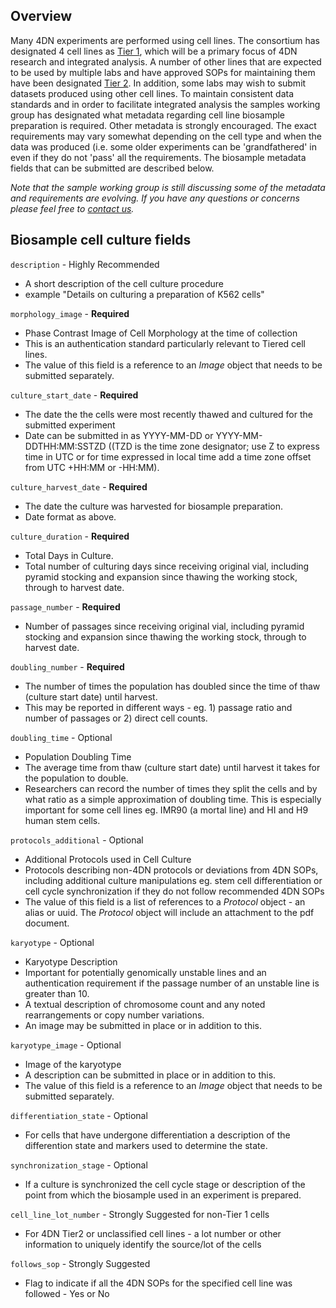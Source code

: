## Overview

Many 4DN experiments are performed using cell lines.  The consortium has designated 4 cell lines as [Tier 1](https://data.4dnucleome.org/search/?type=Biosource&cell_line_tier=Tier+1), which will be a primary focus of 4DN research and integrated analysis.  A number of other lines that are expected to be used by multiple labs and have approved SOPs for maintaining them have been designated [Tier 2](https://data.4dnucleome.org/search/?type=Biosource&cell_line_tier=Tier+2).  In addition, some labs may wish to submit datasets produced using other cell lines.  To maintain consistent data standards and in order to facilitate integrated analysis the samples working group has designated what metadata regarding cell line biosample preparation is required.  Other metadata is strongly encouraged.  The exact requirements may vary somewhat depending on the cell type and when the data was produced (i.e. some older experiments can be 'grandfathered' in even if they do not 'pass' all the requirements.  The biosample metadata fields that can be submitted are described below.

*Note that the sample working group is still discussing some of the metadata and requirements are evolving.  If you have any questions or concerns please feel free to [contact us](mailto:4DN.DCIC.support@hms-dbmi.atlassian.net).*

## Biosample cell culture fields

```description``` - Highly Recommended

* A short description of the cell culture procedure
* example "Details on culturing a preparation of K562 cells"

```morphology_image``` - **Required**

* Phase Contrast Image of Cell Morphology at the time of collection
* This is an authentication standard particularly relevant to Tiered cell lines.
* The value of this field is a reference to an _Image_ object that needs to be submitted separately.


```culture_start_date``` - **Required**

* The date the the cells were most recently thawed and cultured for the submitted experiment
* Date can be submitted in as YYYY-MM-DD or YYYY-MM-DDTHH:MM:SSTZD ((TZD is the time zone designator; use Z to express time in UTC or for time expressed in local time add a time zone offset from UTC +HH:MM or -HH:MM).

```culture_harvest_date``` - **Required**

* The date the culture was harvested for biosample preparation.
* Date format as above.

```culture_duration``` - **Required**

* Total Days in Culture.
* Total number of culturing days since receiving original vial, including pyramid stocking and expansion since thawing the working stock, through to harvest date.

```passage_number``` - **Required**

* Number of passages since receiving original vial, including pyramid stocking and expansion since thawing the working stock, through to harvest date.

```doubling_number``` - **Required**

* The number of times the population has doubled since the time of thaw (culture start date) until harvest.
* This may be reported in different ways - eg. 1) passage ratio and number of passages or 2) direct cell counts.

```doubling_time``` - Optional

* Population Doubling Time
* The average time from thaw (culture start date) until harvest it takes for the population to double.
* Researchers can record the number of times they split the cells and by what ratio as a simple approximation of doubling time. This is especially important for some cell lines eg. IMR90 (a mortal line) and HI and H9 human stem cells.


```protocols_additional``` - Optional

* Additional Protocols used in Cell Culture
* Protocols describing non-4DN protocols or deviations from 4DN SOPs, including additional culture manipulations eg. stem cell differentiation or cell cycle synchronization if they do not follow recommended 4DN SOPs
*  The value of this field is a list of references to a _Protocol_ object - an alias or uuid.  The _Protocol_ object will include an attachment to the pdf document.

```karyotype``` - Optional

* Karyotype Description
* Important for potentially genomically unstable lines and an authentication requirement if the passage number of an unstable line is greater than 10.
* A textual description of chromosome count and any noted rearrangements or copy number variations.
* An image may be submitted in place or in addition to this.

```karyotype_image``` - Optional

* Image of the karyotype
* A description can be submitted in place or in addition to this.
* The value of this field is a reference to an _Image_ object that needs to be submitted separately.

```differentiation_state``` - Optional

* For cells that have undergone differentiation a description of the differention state and markers used to determine the state.

```synchronization_stage``` - Optional

* If a culture is synchronized the cell cycle stage or description of the point from which the biosample used in an experiment is prepared.

```cell_line_lot_number``` - Strongly Suggested for non-Tier 1 cells

* For 4DN Tier2 or unclassified cell lines - a lot number or other information to uniquely identify the source/lot of the cells

```follows_sop``` - Strongly Suggested

* Flag to indicate if all the 4DN SOPs for the specified cell line was followed - Yes or No
